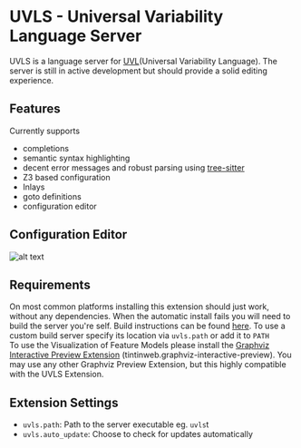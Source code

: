 # UVLS - Universal Variability Language Server

UVLS is a language server for [UVL](https://github.com/Universal-Variability-Language)(Universal Variability Language).
The server is still in active development but should provide a solid editing experience.


## Features
Currently supports
- completions
- semantic syntax highlighting
- decent error messages and robust parsing using [tree-sitter](https://tree-sitter.github.io/tree-sitter/)
- Z3 based configuration 
- Inlays
- goto definitions
- configuration editor
## Configuration Editor
![alt text](https://raw.githubusercontent.com/Universal-Variability-Language/uvl-lsp/master/img/show_editor.gif)
## Requirements
On most common platforms installing this extension should just work, without any dependencies.
When the automatic install fails you will need to build the server you're self.
Build instructions can be found [here](https://codeberg.org/caradhras/uvls).
To use a custom build server specify its location via `uvls.path` or add it to `PATH`  
To use the Visualization of Feature Models please install the [Graphviz Interactive Preview Extension](https://marketplace.visualstudio.com/items?itemName=tintinweb.graphviz-interactive-preview) (tintinweb.graphviz-interactive-preview).
You may use any other Graphviz Preview Extension, but this highly compatible with the UVLS Extension.
## Extension Settings

* `uvls.path`: Path to the server executable eg. `uvls`t
* `uvls.auto_update`: Choose to check for updates automatically


